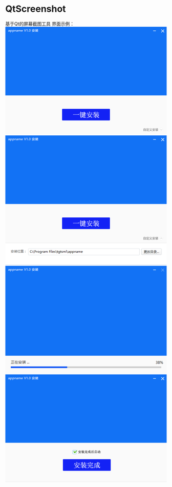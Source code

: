# QtScreenshot
基于Qt的屏幕截图工具
界面示例：<br>
![](https://github.com/tgtsml/QtScreenshot/blob/main/images/page0.png)
![](https://github.com/tgtsml/QtScreenshot/blob/main/images/page1.png)
![](https://github.com/tgtsml/QtScreenshot/blob/main/images/page2.png)
![](https://github.com/tgtsml/QtScreenshot/blob/main/images/page3.png)
